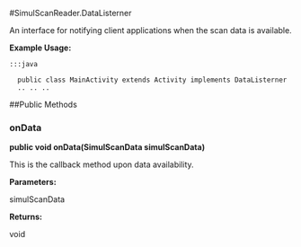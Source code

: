 #SimulScanReader.DataListerner

An interface for notifying client applications when the scan data is
 available.
 
 



**Example Usage:**
	
	:::java	
	 	
	  public class MainActivity extends Activity implements DataListerner
	  .. .. ..
	  


##Public Methods

### onData

**public void onData(SimulScanData simulScanData)**

This is the callback method upon data availability.

**Parameters:**

simulScanData

**Returns:**

void

